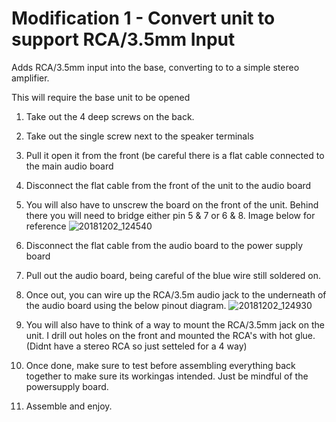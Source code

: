 # Modification 1 - Convert unit to support RCA/3.5mm Input 
Adds RCA/3.5mm input into the base, converting to to a simple stereo amplifier.

This will require the base unit to be opened

1. Take out the 4 deep screws on the back.
2. Take out the single screw next to the speaker terminals
3. Pull it open it from the front (be careful there is a flat cable connected to the main audio board
4. Disconnect the flat cable from the front of the unit to the audio board
5. You will also have to unscrew the board on the front of the unit. Behind there you will need to bridge either pin 5 & 7 or 6 & 8. Image below for reference
![20181202_124540](https://github.com/azzajess/Panasonic-SH-FX60-Modifications/assets/40465008/cf2a811a-7ec3-4329-b58a-bdd3ce22aad3)

6. Disconnect the flat cable from the audio board to the power supply board
7. Pull out the audio board, being careful of the blue wire still soldered on.
8. Once out, you can wire up the RCA/3.5m audio jack to the underneath of the audio board using the below pinout diagram.
![20181202_124930](https://github.com/azzajess/Panasonic-SH-FX60-Modifications/assets/40465008/1de975bc-2946-405f-992c-c8d32e800acb)

9. You will also have to think of a way to mount the RCA/3.5mm jack on the unit. I drill out holes on the front and mounted the RCA's with hot glue. (Didnt have a stereo RCA so just setteled for a 4 way)
10. Once done, make sure to test before assembling everything back together to make sure its workingas intended. Just be mindful of the powersupply board.
11. Assemble and enjoy.

